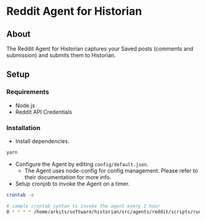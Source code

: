 # Reddit Agent for Historian

## About

The Reddit Agent for Historian captures your Saved posts (comments and submission) and submits them to Historian.

## Setup

### Requirements
- Node.js
- Reddit API Credentials

### Installation
- Install dependencies.
```bash
yarn
```
- Configure the Agent by editing `config/default.json`.
    - The Agent uses node-config for config management. Please refer to their documentation for more info.
- Setup cronjob to invoke the Agent on a timer.
```bash
crontab -e

# sample crontab syntax to invoke the agent every 1 hour
0 * * * * /home/arkits/software/historian/src/agents/reddit/scripts/run_agent.sh
```
